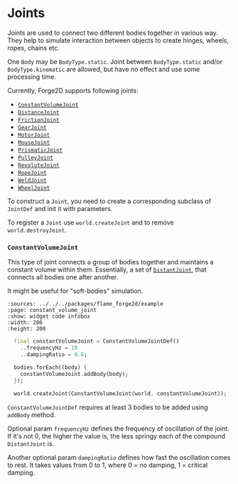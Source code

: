 # Joints

Joints are used to connect two different bodies together in various way. 
They help to simulate interaction between objects to create hinges, wheels, ropes, chains etc.

One `Body` may be `BodyType.static`. Joint between `BodyType.static` and/or `BodyType.kinematic` are allowed, 
but have no effect and use some processing time.

Currently, Forge2D supports following joints:

- [`ConstantVolumeJoint`](#constantvolumejoint)
- [`DistanceJoint`](#distancejoint)
- [`FrictionJoint`](#frictionjoint)
- [`GearJoint`](#gearjoint)
- [`MotorJoint`](#motorjoint)
- [`MouseJoint`](#mousejoint)
- [`PrismaticJoint`](#prismaticjoint)
- [`PulleyJoint`](#pulleyjoint)
- [`RevoluteJoint`](#revolutejoint)
- [`RopeJoint`](#ropejoint)
- [`WeldJoint`](#weldjoint)
- [`WheelJoint`](#wheeljoint)

To construct a `Joint`, you need to create a corresponding subclass of `JointDef` and init it with parameters.

To register a `Joint` use `world.createJoint` and to remove `world.destroyJoint`.


### `ConstantVolumeJoint`

This type of joint connects a group of bodies together and maintains a constant volume within them. 
Essentially, a set of [`DistantJoint`](#distantjoint), that connects all bodies one after another.

It might be useful for "soft-bodies" simulation.

```{flutter-app}
:sources: ../../../packages/flame_forge2d/example
:page: constant_volume_joint
:show: widget code infobox
:width: 200
:height: 200
```

```dart
  final constantVolumeJoint = ConstantVolumeJointDef()
    ..frequencyHz = 10
    ..dampingRatio = 0.8;

  bodies.forEach((body) {
    constantVolumeJoint.addBody(body);
  });
    
  world.createJoint(ConstantVolumeJoint(world, constantVolumeJoint));
```

`ConstantVolumeJointDef` requires at least 3 bodies to be added using `addBody` method.

Optional param `frequencyHz` defines the frequency of oscillation of the joint. 
If it's not 0, the higher the value is, the less springy each of the compound `DistantJoint` is.

Another optional param `dampingRatio` defines how fast the oscillation comes to rest.
It takes values from 0 to 1, where 0 = no damping, 1 = critical damping.

